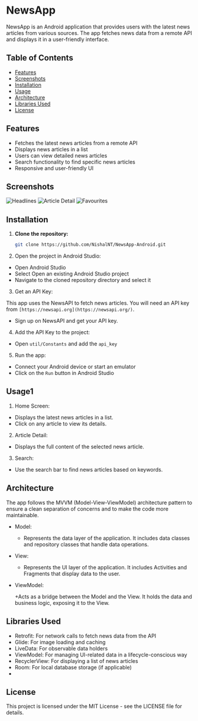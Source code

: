 # NewsApp

NewsApp is an Android application that provides users with the latest news articles from various sources. The app fetches news data from a remote API and displays it in a user-friendly interface.

## Table of Contents

- [Features](#features)
- [Screenshots](#screenshots)
- [Installation](#installation)
- [Usage](#usage)
- [Architecture](#architecture)
- [Libraries Used](#libraries-used)
- [License](#license)

## Features

- Fetches the latest news articles from a remote API
- Displays news articles in a list
- Users can view detailed news articles
- Search functionality to find specific news articles
- Responsive and user-friendly UI

## Screenshots

![Headlines](screenshots/headlines.jpg)
![Article Detail](screenshots/headlines2.jpg)
![Favourites](screenshots/fav.jpg)

## Installation

1. **Clone the repository:**

   ```bash
   git clone https://github.com/NishalNT/NewsApp-Android.git
   ```
2. Open the project in Android Studio:

+ Open Android Studio
+ Select Open an existing Android Studio project
+ Navigate to the cloned repository directory and select it
  
3. Get an API Key:

This app uses the NewsAPI to fetch news articles. You will need an API key from `[https://newsapi.org](https://newsapi.org/)`.

+ Sign up on NewsAPI and get your API key.
4. Add the API Key to the project:
+ Open `util/Constants` and add the `api_key`
  
5. Run the app:

+ Connect your Android device or start an emulator
+ Click on the `Run` button in Android Studio
## Usage1
1. Home Screen:

+ Displays the latest news articles in a list.
+ Click on any article to view its details.
2. Article Detail:

+ Displays the full content of the selected news article.
3. Search:

+ Use the search bar to find news articles based on keywords.
## Architecture
The app follows the MVVM (Model-View-ViewModel) architecture pattern to ensure a clean separation of concerns and to make the code more maintainable.

+ Model:

  + Represents the data layer of the application. It includes data classes and repository classes that handle data operations.
+ View:

  + Represents the UI layer of the application. It includes Activities and Fragments that display data to the user.
+ ViewModel:

  +Acts as a bridge between the Model and the View. It holds the data and business logic, exposing it to the View.
## Libraries Used
+ Retrofit: For network calls to fetch news data from the API
+ Glide: For image loading and caching
+ LiveData: For observable data holders
+ ViewModel: For managing UI-related data in a lifecycle-conscious way
+ RecyclerView: For displaying a list of news articles
+ Room: For local database storage (if applicable)
+ 
## License
This project is licensed under the MIT License - see the LICENSE file for details.
